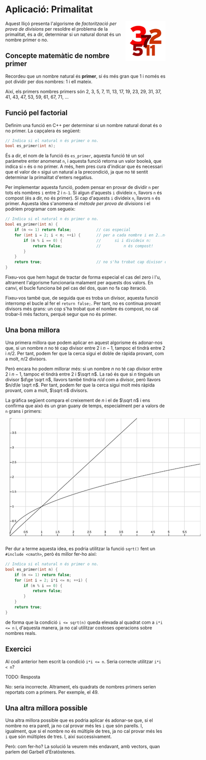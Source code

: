 # Aplicació: Primalitat

<img src='./primalitat.png' style='height: 9em; float: right; margin: 0 0 1em 1em;'/>

Aquest lliçó presenta l'algorisme de _factorització per prova de divisions_
per resoldre el problema de la primalitat, és a dir, determinar si un natural
donat és un nombre primer o no.

## Concepte matemàtic de nombre primer

Recordeu que un nombre natural és **primer**, si és més gran que 1 i només
es pot dividir per dos nombres: 1 i ell mateix.

Així, els primers nombres primers
són 2, 3, 5, 7, 11, 13, 17, 19, 23, 29, 31, 37, 41, 43, 47, 53, 59, 61, 67,
71, ...

## Funció pel factorial

Definim una funció en C++ per determinar si un nombre natural donat
és o no primer. La capçalera és següent:

```c++
// Indica si el natural n és primer o no.
bool es_primer(int n);
```

És a dir, el nom de la funció és `es_primer`, aquesta funció té un sol
paràmetre enter anomenat `n`, i aquesta funció retorna un valor booleà, que
indica si `n` és o no primer. A més, hem pres cura d'indicar que és necessari
que el valor de `n` sigui un natural a la precondició, ja que no té sentit
determinar la primalitat d'enters negatius.

Per implementar aquesta funció, podem pensar en provar de dividir `n` per
tots els nombres `i` entre 2 i `n-1`. Si algun d'aquests `i` divideix `n`,
llavors `n` és compost (és a dir, no és primer). Si cap d'aquests `i`
divideix `n`, llavors `n` és primer. Aquesta idea s'anomena el _mètode
per prova de divisions_ i el podríem programar com segueix:

```c++
// Indica si el natural n és primer o no.
bool es_primer(int n) {
    if (n <= 1) return false;           // cas especial
    for (int i = 2; i < n; ++i) {       // per a cada nombre i en 2..n-1:
        if (n % i == 0) {               //      si i divideix n:
            return false;               //          n és compost!
        }
    }
    return true;                        // no s'ha trobat cap divisor de n ⟹ n és primer!
}
```

Fixeu-vos que hem hagut de tractar de forma especial el cas del zero i l'u, altrament
l'algorisme funcionaria malament per aquests dos valors. En canvi, el bucle
funciona bé pel cas del dos, quan no fa cap iteració.

Fixeu-vos també que, de seguida que es troba un divisor, aquesta funció
interromp el bucle al fer el `return false;`. Per tant, no es continua provant
divisors més grans: un cop s'ha trobat que el nombre és compost, no cal
trobar-li més factors, perquè segur que no és primer.

## Una bona millora

Una primera millora que podem aplicar en aquest algorisme
és adonar-nos que, si un nombre $n$ no té cap divisor entre $2$ i $n-1$,
tampoc el tindrà entre $2$ i $n/2$. Per tant, podem fer que la cerca sigui
el doble de ràpida provant, com a molt, $n/2$ divisors.

Però encara ho podem millorar més: si un nombre $n$ no té cap divisor entre
$2$ i $n-1$, tampoc el tindrà entre $2$ i $\sqrt n$. La raó és que si $n$
tingués un divisor $d\ge \sqrt n$, llavors també tindria $n/d$ com a
divisor, però llavors $n/d\le \sqrt n$. Per tant, podem fer que la cerca
sigui molt més ràpida provant, com a molt, $\sqrt n$ divisors.

La gràfica següent compara el creixement de $n$ i el de $\sqrt n$
i ens confirma que això és un gran guany de temps, especialment
per a valors de `n` grans i primers:

<center>
<img src='./plot-n-sqrt-n.svg' style='max-width: 600px; margin: 0 0 1em 1em;'/>
</center>

Per dur a terme aquesta idea, es podria utilitzar la funció `sqrt()` fent un
`#include <cmath>`, però és millor fer-ho així:

```c++
// Indica si el natural n és primer o no.
bool es_primer(int n) {
    if (n <= 1) return false;
    for (int i = 2; i*i <= n; ++i) {
        if (n % i == 0) {
            return false;
        }
    }
    return true;
}
```

de forma que la condició `i <= sqrt(n)` queda elevada al quadrat
com a `i*i <= n` i, d'aquesta manera, ja no cal utilitzar costoses
operacions sobre nombres reals.

## Exercici

Al codi anterior hem escrit la condició `i*i <= n`.
Seria correcte utilitzar `i*i < n`?

TODO: Resposta

No: seria incorrecte. Altrament, els quadrats de nombres primers serien
reportats com a primers. Per exemple, el 49.

## Una altra millora possible

Una altra millora possible que es podria aplicar és adonar-se que, si el
nombre no era parell, ja no cal provar més les `i` que són parells. I,
igualment, que si el nombre no és múltiple de tres, ja no cal provar més les
`i` que són múltiples de tres. I, així successivament.

Però: com fer-ho? La solució la veurem més endavant, amb vectors, quan parlem
del Garbell d'Eratòstenes.

<Autors autors="jpetit roura"/>
